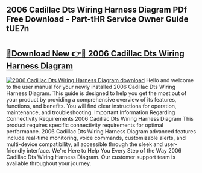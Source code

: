 ## 2006 Cadillac Dts Wiring Harness Diagram PDf Free Download - Part-tHR Service Owner Guide tUE7n

# <h2><a href="http://dfjteqp.blite.top/?on=2006+Cadillac+Dts+Wiring+Harness+Diagram">🔗Download New 👉🔴 2006 Cadillac Dts Wiring Harness Diagram</a></h2>

[![2006 Cadillac Dts Wiring Harness Diagram download](https://i.imgur.com/lujVjoI.png)](http://dfjteqp.blite.top/?on=2006+Cadillac+Dts+Wiring+Harness+Diagram)
Hello and welcome to the user manual for your newly installed 2006 Cadillac Dts Wiring Harness Diagram. This guide is designed to help you get the most out of your product by providing a comprehensive overview of its features, functions, and benefits. You will find clear instructions for operation, maintenance, and troubleshooting. Important Information Regarding Connectivity Requirements 2006 Cadillac Dts Wiring Harness Diagram This product requires specific connectivity requirements for optimal performance. 2006 Cadillac Dts Wiring Harness Diagram advanced features include real-time monitoring, voice commands, customizable alerts, and multi-device compatibility, all accessible through the sleek and user-friendly interface. We're Here to Help You Every Step of the Way 2006 Cadillac Dts Wiring Harness Diagram. Our customer support team is available throughout your journey.
